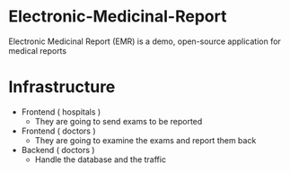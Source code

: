 # Electronic-Medicinal-Report
Electronic Medicinal Report (EMR) is a demo, open-source application for medical reports

# Infrastructure

- Frontend ( hospitals )
    - They are going to send exams to be reported
- Frontend ( doctors )
    - They are going to examine the exams and report them back
- Backend ( doctors )
    - Handle the database and the traffic